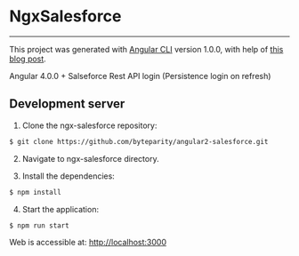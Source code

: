 # NgxSalesforce
*******************************

This project was generated with [Angular CLI](https://github.com/angular/angular-cli) version 1.0.0, with help of [this blog post](http://coenraets.org/blog/2015/12/angular2-rest-salesforce/).

Angular 4.0.0 + Salseforce Rest API login (Persistence login on refresh)

## Development server

1. Clone the ngx-salesforce repository:
```bash
$ git clone https://github.com/byteparity/angular2-salesforce.git
```

2. Navigate to ngx-salesforce directory.

3. Install the dependencies:
```bash
$ npm install
```

4. Start the application:
```bash
$ npm run start
```
Web is accessible at: [http://localhost:3000](http://localhost:3000)
